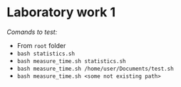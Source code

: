 # Laboratory work 1

_Comands to test:_  
* From `root` folder
* `bash statistics.sh`
* `bash measure_time.sh statistics.sh`
* `bash measure_time.sh /home/user/Documents/test.sh`
* `bash measure_time.sh <some not existing path>`
